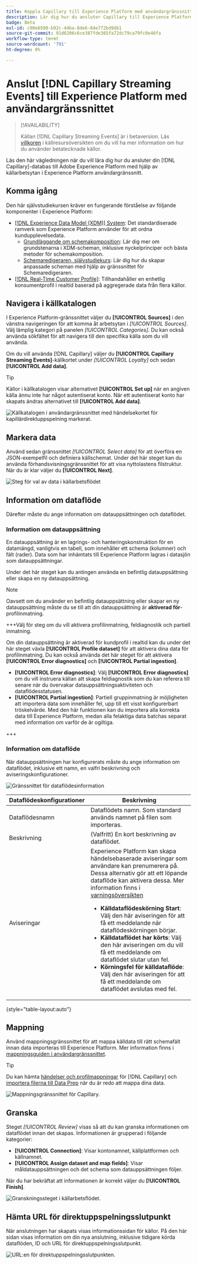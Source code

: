 ```yaml
---
title: Koppla Capillary till Experience Platform med användargränssnittet
description: Lär dig hur du ansluter Capillary till Experience Platform med användargränssnittet
badge: Beta
exl-id: c90e6500-b92c-44ba-8de6-84e772bd9db1
source-git-commit: 91d6206c6ce387fde365fa72dc79ca79fc0e46fa
workflow-type: tm+mt
source-wordcount: '791'
ht-degree: 0%

---
```


# Anslut [!DNL Capillary Streaming Events] till Experience Platform med användargränssnittet

>[!AVAILABILITY]
>
>Källan [!DNL Capillary Streaming Events] är i betaversion. Läs [villkoren](../../../../home.md#terms-and-conditions) i källresursöversikten om du vill ha mer information om hur du använder betatecknade källor.

Läs den här vägledningen när du vill lära dig hur du ansluter din [!DNL Capillary]-databas till Adobe Experience Platform med hjälp av källarbetsytan i Experience Platform användargränssnitt.

## Komma igång

Den här självstudiekursen kräver en fungerande förståelse av följande komponenter i Experience Platform:

* [[!DNL Experience Data Model (XDM)] System](../../../../../xdm/home.md): Det standardiserade ramverk som Experience Platform använder för att ordna kundupplevelsedata.
   * [Grundläggande om schemakomposition](../../../../../xdm/schema/composition.md): Lär dig mer om grundstenarna i XDM-scheman, inklusive nyckelprinciper och bästa metoder för schemakomposition.
   * [Schemaredigeraren, självstudiekurs](../../../../../xdm/tutorials/create-schema-ui.md): Lär dig hur du skapar anpassade scheman med hjälp av gränssnittet för Schemaredigeraren.
* [[!DNL Real-Time Customer Profile]](../../../../../profile/home.md): Tillhandahåller en enhetlig konsumentprofil i realtid baserad på aggregerade data från flera källor.

## Navigera i källkatalogen

I Experience Platform-gränssnittet väljer du **[!UICONTROL Sources]** i den vänstra navigeringen för att komma åt arbetsytan i *[!UICONTROL Sources]*. Välj lämplig kategori på panelen *[!UICONTROL Categories]*. Du kan också använda sökfältet för att navigera till den specifika källa som du vill använda.

Om du vill använda [!DNL Capillary] väljer du **[!UICONTROL Capillary Streaming Events]**-källkortet under *[!UICONTROL Loyalty]* och sedan **[!UICONTROL Add data]**.

>[!TIP]
>
>Källor i källkatalogen visar alternativet **[!UICONTROL Set up]** när en angiven källa ännu inte har något autentiserat konto. När ett autentiserat konto har skapats ändras alternativet till **[!UICONTROL Add data]**.

![Källkatalogen i användargränssnittet med händelsekortet för kapillärdirektuppspelning markerat.](../../../../images/tutorials/create/capillary/catalog.png)

## Markera data

Använd sedan gränssnittet *[!UICONTROL Select data]* för att överföra en JSON-exempelfil och definiera källschemat. Under det här steget kan du använda förhandsvisningsgränssnittet för att visa nyttolastens filstruktur. När du är klar väljer du **[!UICONTROL Next]**.

![Steg för val av data i källarbetsflödet](../../../../images/tutorials/create/capillary/select-data.png)

## Information om dataflöde

Därefter måste du ange information om datauppsättningen och dataflödet.

### Information om datauppsättning

En datauppsättning är en lagrings- och hanteringskonstruktion för en datamängd, vanligtvis en tabell, som innehåller ett schema (kolumner) och fält (rader). Data som har inhämtats till Experience Platform lagras i datasjön som datauppsättningar.

Under det här steget kan du antingen använda en befintlig datauppsättning eller skapa en ny datauppsättning.

>[!NOTE]
>
>Oavsett om du använder en befintlig datauppsättning eller skapar en ny datauppsättning måste du se till att din datauppsättning är **aktiverad för**-profilinmatning.

+++Välj för steg om du vill aktivera profilinmatning, feldiagnostik och partiell inmatning.

Om din datauppsättning är aktiverad för kundprofil i realtid kan du under det här steget växla **[!UICONTROL Profile dataset]** för att aktivera dina data för profilinmatning. Du kan också använda det här steget för att aktivera **[!UICONTROL Error diagnostics]** och **[!UICONTROL Partial ingestion]**.

* **[!UICONTROL Error diagnostics]**: Välj **[!UICONTROL Error diagnostics]** om du vill instruera källan att skapa feldiagnostik som du kan referera till senare när du övervakar datauppsättningsaktiviteten och dataflödesstatusen.
* **[!UICONTROL Partial ingestion]**: Partiell gruppinmatning är möjligheten att importera data som innehåller fel, upp till ett visst konfigurerbart tröskelvärde. Med den här funktionen kan du importera alla korrekta data till Experience Platform, medan alla felaktiga data batchas separat med information om varför de är ogiltiga.

+++

### Information om dataflöde

När datauppsättningen har konfigurerats måste du ange information om dataflödet, inklusive ett namn, en valfri beskrivning och aviseringskonfigurationer.

![Gränssnittet för dataflödesinformation](../../../../images/tutorials/create/capillary/dataflow-detail.png)

| Dataflödeskonfigurationer | Beskrivning |
| --- | --- |
| Dataflödesnamn | Dataflödets namn.  Som standard används namnet på filen som importeras. |
| Beskrivning | (Valfritt) En kort beskrivning av dataflödet. |
| Aviseringar | Experience Platform kan skapa händelsebaserade aviseringar som användare kan prenumerera på. Dessa alternativ gör att ett löpande dataflöde kan aktivera dessa.  Mer information finns i [varningsöversikten](../../alerts.md) <ul><li>**Källdataflödeskörning Start**: Välj den här aviseringen för att få ett meddelande när dataflödeskörningen börjar.</li><li>**Källdataflödet har körts**: Välj den här aviseringen om du vill få ett meddelande om dataflödet slutar utan fel.</li><li>**Körningsfel för källdataflöde**: Välj den här aviseringen för att få ett meddelande om dataflödet avslutas med fel.</li></ul> |

{style="table-layout:auto"}

## Mappning

Använd mappningsgränssnittet för att mappa källdata till rätt schemafält innan data importeras till Experience Platform. Mer information finns i [mappningsguiden i användargränssnittet](../../../../../data-prep/ui/mapping.md).

>[!TIP]
>
>Du kan hämta [händelser och profilmappningar](../../../../images/tutorials/create/capillary/mappings.zip) för [!DNL Capillary] och [importera filerna till Data Prep](../../../../../data-prep/ui/mapping.md#import-mapping) när du är redo att mappa dina data.

![Mappningsgränssnittet för Capillary.](../../../../images/tutorials/create/capillary/mappings.png)

## Granska

Steget *[!UICONTROL Review]* visas så att du kan granska informationen om dataflödet innan det skapas. Informationen är grupperad i följande kategorier:

* **[!UICONTROL Connection]**: Visar kontonamnet, källplattformen och källnamnet.
* **[!UICONTROL Assign dataset and map fields]**: Visar måldatauppsättningen och det schema som datauppsättningen följer.

När du har bekräftat att informationen är korrekt väljer du **[!UICONTROL Finish]**.

![Granskningssteget i källarbetsflödet.](../../../../images/tutorials/create/capillary/review.png)

## Hämta URL för direktuppspelningsslutpunkt

När anslutningen har skapats visas informationssidan för källor. På den här sidan visas information om din nya anslutning, inklusive tidigare körda dataflöden, ID och URL för direktuppspelningsslutpunkt.

![URL:en för direktuppspelningsslutpunkten.](../../../../images/tutorials/create/capillary/endpoint-url.png)
